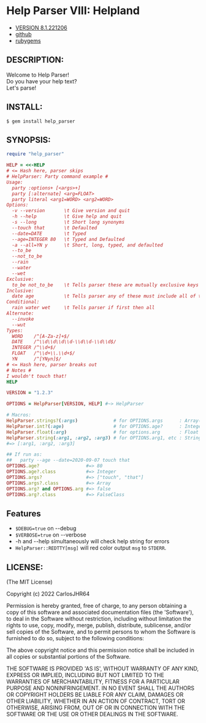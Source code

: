 # Help Parser VIII: Helpland

* [VERSION 8.1.221206](https://github.com/carlosjhr64/help_parser/releases)
* [github](https://www.github.com/carlosjhr64/help_parser)
* [rubygems](https://rubygems.org/gems/help_parser)

## DESCRIPTION:

Welcome to Help Parser!  
Do you have your help text?  
Let's parse!

## INSTALL:

```console
$ gem install help_parser
```

## SYNOPSIS:
<!-- The following PREVIEW has been approved for ALL PROGRAMMERS by CarlosJHR64.
For the README validator that checks against me lying....
```ruby
unless File.basename($PROGRAM_NAME) == 'party'
  # For example's sake say
  $PROGRAM_NAME = 'party'
  # and ARGV is
  ARGV.concat ["-\-age", "-\-date=2020-09-07", 'touch', 'that']
  # and proceed as if run as:
  #     awesome -\-name=Doe -\-value  a b c
end
```
The following gem has been rated
| M | Mature |
-->

```ruby
require "help_parser"

HELP = <<-HELP
# <= Hash here, parser skips
# HelpParser: Party command example #
Usage:
  party :options+ [<args>+]
  party [:alternate] <arg=FLOAT>
  party literal <arg1=WORD> <arg2=WORD>
Options:
  -v --version       \t Give version and quit
  -h --help          \t Give help and quit
  -s --long          \t Short long synonyms
  --touch that       \t Defaulted
  --date=DATE        \t Typed
  --age=INTEGER 80   \t Typed and Defaulted
  -a --all=YN y      \t Short, long, typed, and defaulted
  --to_be
  --not_to_be
  --rain
  --water
  --wet
Exclusive:
  to_be not_to_be    \t Tells parser these are mutually exclusive keys
Inclusive:
  date age           \t Tells parser any of these must include all of these
Conditional:
  rain water wet     \t Tells parser if first then all
Alternate:
  --invoke
  --wut
Types:
  WORD    /^[A-Za-z]+$/
  DATE    /^\\d\\d\\d\\d-\\d\\d-\\d\\d$/
  INTEGER /^\\d+$/
  FLOAT   /^\\d+\\.\\d+$/
  YN      /^[YNyn]$/
# <= Hash here, parser breaks out
# Notes #
I wouldn't touch that!
HELP

VERSION = "1.2.3"

OPTIONS = HelpParser[VERSION, HELP] #~> HelpParser

# Macros:
HelpParser.strings?(:args)             # for OPTIONS.args      : Array(String) | Nil
HelpParser.int?(:age)                  # for OPTIONS.age?      : Integer | Nil
HelpParser.float(:arg)                 # for options.arg       : Float
HelpParser.string(:arg1, :arg2, :arg3) # for OPTIONS.arg1, etc : String
#=> [:arg1, :arg2, :arg3]

## If run as:
##   party --age --date=2020-09-07 touch that
OPTIONS.age?                 #=> 80
OPTIONS.age?.class           #=> Integer
OPTIONS.args?                #=> ["touch", "that"]
OPTIONS.args?.class          #=> Array
OPTIONS.arg? and OPTIONS.arg #=> false
OPTIONS.arg?.class           #=> FalseClass
```

## Features

* `$DEBUG=true` on --debug
* `$VERBOSE=true` on --verbose
* -h and --help simultaneously will check help string for errors
* `HelpParser::REDTTY[msg]` will red color output `msg` to `STDERR`.

## LICENSE:

(The MIT License)

Copyright (c) 2022 CarlosJHR64

Permission is hereby granted, free of charge, to any person obtaining
a copy of this software and associated documentation files (the
'Software'), to deal in the Software without restriction, including
without limitation the rights to use, copy, modify, merge, publish,
distribute, sublicense, and/or sell copies of the Software, and to
permit persons to whom the Software is furnished to do so, subject to
the following conditions:

The above copyright notice and this permission notice shall be
included in all copies or substantial portions of the Software.

THE SOFTWARE IS PROVIDED 'AS IS', WITHOUT WARRANTY OF ANY KIND,
EXPRESS OR IMPLIED, INCLUDING BUT NOT LIMITED TO THE WARRANTIES OF
MERCHANTABILITY, FITNESS FOR A PARTICULAR PURPOSE AND NONINFRINGEMENT.
IN NO EVENT SHALL THE AUTHORS OR COPYRIGHT HOLDERS BE LIABLE FOR ANY
CLAIM, DAMAGES OR OTHER LIABILITY, WHETHER IN AN ACTION OF CONTRACT,
TORT OR OTHERWISE, ARISING FROM, OUT OF OR IN CONNECTION WITH THE
SOFTWARE OR THE USE OR OTHER DEALINGS IN THE SOFTWARE.
